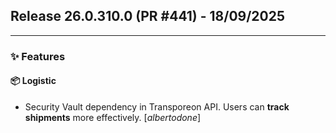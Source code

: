 ## Release 26.0.310.0 (PR #441) - 18/09/2025
---
### ✨ Features

#### 📦 Logistic
  * Security Vault dependency in Transporeon API. Users can **track shipments** more effectively. [*albertodone*]

